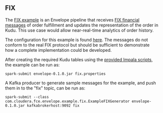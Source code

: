 ## FIX

The [FIX example](http://github.mtv.cloudera.com/jeremy/envelope/tree/master/example/fix) is an Envelope pipeline that receives [FIX financial messages](https://en.wikipedia.org/wiki/Financial_Information_eXchange) of order fulfillment and updates the representation of the order in Kudu. This use case would allow near-real-time analytics of order history.

The configuration for this example is found [here](http://github.mtv.cloudera.com/jeremy/envelope/blob/master/example/fix/properties/fix.properties). The messages do not conform to the real FIX protocol but should be sufficient to demonstrate how a complete implementation could be developed.

After creating the required Kudu tables using the [provided Impala scripts](http://github.mtv.cloudera.com/jeremy/envelope/tree/master/example/fix/sql), the example can be run as:

    spark-submit envelope-0.1.0.jar fix.properties

A Kafka producer to generate sample messages for the example, and push them in to the "fix" topic, can be run as:

    spark-submit --class com.cloudera.fce.envelope.example.fix.ExampleFIXGenerator envelope-0.1.0.jar kafkabrokerhost:9092 fix